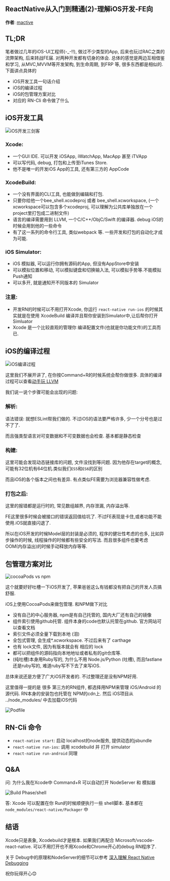 ReactNative从入门到精通(2)-理解iOS开发-FE向
--------

**作者**: [mactive](https://weibo.com/mactive)

## TL;DR
笔者做过几年的iOS-UI工程师(-_-!!), 做过不少类型的App, 后来也玩过RAC之类的流弊架构, 后来转战FE届. 对两种开发都有切身的体会. 总体的感觉是两边互相借鉴和学习, 从MVC,MVVM等开发架构, 到生命周期, 到FRP 等, 很多东西都是相似的. 下面讲点具体的

* iOS开发工具一句话介绍
* iOS的编译过程
* iOS的包管理方案对比
* 对应的 RN-Cli  命令做了什么


## iOS开发工具

![iOS开发三剑客](https://github.com/iOS-Tips/iOS-tech-set/blob/master/images/2018/04/2-1.png)


### Xcode: 

* 一个GUI IDE. 可以开发 iOSApp, iWatchApp,  MacApp 甚至 iTVApp
* 可以写代码, debug, 打包和上传至iTunes Store.
* 他不是唯一的开发iOS App的工具, 还有第三方的 AppCode

### XcodeBuild: 

* 一个没有界面的CLI工具, 也能做到编辑和打包. 
* 只要你给他一个bee_shell.xcodeproj 或者 bee_shell.xcworkspace, (一个xcworkspace可以包含多个xcodeproj, 可以理解为公共库单独放在一个project里打包成二进制文件)
* 语言的编译需要用到 LLVM, 一个C/C++/ObjC/Swift 的编译器. debug iOS的时候会用到他的一些命令
* 有了这一系列的命令行工具, 类似webpack 等. 一些开发和打包的自动化才成为可能. 

### iOS Simulator:

* iOS 模拟器, 可以运行你拥有源码的App, 但没有AppStore中安装
* 可以模拟位置和移动, 可以模拟键盘和切换输入法, 可以模拟手势等.不能模拟Push通知
* 可以多开, 就是通知开不同版本的 Simulator

### 注意:

* 开发RN的时候可以不用打开Xcode, 你运行 `react-native run-ios` 的时候其实就是在使用 XcodeBuild 编译并且帮你安装到Simulator中,让后帮你打开Simluator
* Xcode 是一个比较直观的管理你 编译配置文件(也就是你功能文件)的工具而已.


## iOS的编译过程

![iOS编译过程](https://github.com/iOS-Tips/iOS-tech-set/blob/master/images/2018/04/2-2.png)

这里我们不展开讲了, 在你按Command+R的时候系统会帮你做很多. 具体的编译过程可以查看[动手玩 LLVM](https://xiaozhuanlan.com/topic/3169254807)

我们说一说个步骤可能会出现的问题:


### 解析:

语法错误:  就想ESLint帮我们做的. 不过iOS的语法要严格许多, 少一个分号也是过不了了. 

而且强类型语言对可变数据和不可变数据也会检查. 基本都是静态检查

### 构建:

这里可能会发现动态链接库的问题, 文件没找到等问题. 因为他存在target的概念, 可能有32位机有64位机.类似我们`ES5`和`ES6`的区别

而且iOS的各个版本之间也有差异. 有点类似FE需要为浏览器兼容性做考虑.

### 打包之后:

这里的报错都是运行时的, 常见数组越界, 内存泄漏, 内存溢出等. 

FE这里很多时候会被接口的错误返回值给坑了. 不过FE表现是卡住,或者功能不能使用.iOS就直接闪退了. 

所以在iOS开发的时候Model层的封装是必须的, 程序的健壮性考虑的也多, 比如异步操作的时候, 线程操作的时候都有些安全的写法. 而且很多组件也要考虑 OOM(内存溢出)的时候手动释放内存等等.

## 包管理方案对比

![cocoaPods vs npm](https://github.com/iOS-Tips/iOS-tech-set/blob/master/images/2018/04/2-3.png)


这个就要好好吐槽一下iOS开发了, 苹果爸爸这么有钱都没有把自己的开发人员搞舒服.

iOS上使用CocoaPods来做包管理. 和NPM做下对比

* 没有自己的中心服务器, npm是有自己托管的, 国内大厂还有自己的镜像
* 组件索引使用github托管. 组件本身的code也默认托管在github. 官方网站可以查看文档
* 索引文件必须全量下载到本地 (泪)
* 全包式管理, 会生成*.xcworkspace. 不过后来有了 carthage
* 也有 lock文件, 因为有版本就会有 相应的 lock
* 都可以把组件的源码指向本地地址或者私有的git仓库等.
* (纯吐槽)本身用Ruby写的,  为什么不用 Node.js/Python (吐槽), 而且fastlane还是ruby写的, 难道ruby写不下去了来写iOS.


总体来说还是方便了广大iOS开发者的. 不过整理还是没有NPM好用.

这里值得一提的是 很多 第三方的RN组件, 都选择用NPM来管理 iOS/Android 的源代码. RN本身的安装包也托管在 NPM的cdn上. 然后 iOS项目从 ../node_modules/ 中去加载iOS代码

![Podfile](https://github.com/iOS-Tips/iOS-tech-set/blob/master/images/2018/04/2-4.png)


## RN-Cli  命令
* `react-native start`: 启动 localhost的node服务, 提供动态的jsbundle
* `react-native run-ios`: 调用 xcodebuild 并 打开 simulator
* `react-native run-android` 同理

## Q&A

问: 为什么我在Xcode中 Command+R 可以自动打开 NodeServer 和 模拟器

![Build Phase/shell](https://github.com/iOS-Tips/iOS-tech-set/blob/master/images/2018/04/2-5.png)

答: Xcode 可以配置在你 Run的时候顺便执行一些 shell脚本. 基本都在 `node_modules/react-native/Packager` 中


## 结语

Xcode只是表象, Xcodebuild才是根本. 如果我们再配合 Microsoft/vscode-react-native. 可以不用打开也不用Xcode和Chrome开心的debug RN程序了.

关于 Debug中的原理和NodeServer的细节可以参考 [深入理解 React Native Debugging
](https://zhuanlan.zhihu.com/p/32547562)



祝你玩得开心😊

